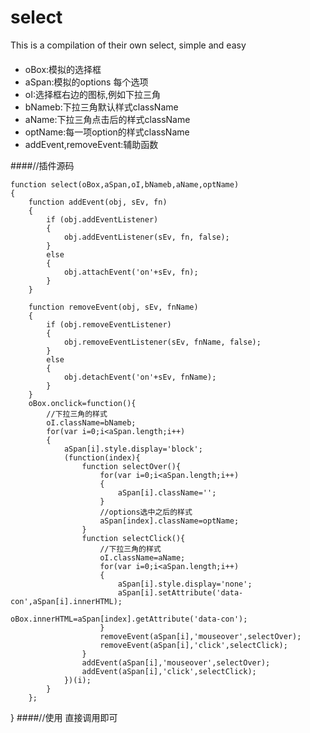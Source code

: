 # select
This is a compilation of their own select, simple and easy

####
 * oBox:模拟的选择框
 * aSpan:模拟的options 每个选项
 * oI:选择框右边的图标,例如下拉三角
 * bNameb:下拉三角默认样式className
 * aName:下拉三角点击后的样式className
 * optName:每一项option的样式className
 * addEvent,removeEvent:辅助函数

####//插件源码

	function select(oBox,aSpan,oI,bNameb,aName,optName)
	{
	    function addEvent(obj, sEv, fn)
	    {
	        if (obj.addEventListener)
	        {
	            obj.addEventListener(sEv, fn, false);
	        }
	        else
	        {
	            obj.attachEvent('on'+sEv, fn);
	        }
	    }
	
	    function removeEvent(obj, sEv, fnName)
	    {
	        if (obj.removeEventListener)
	        {
	            obj.removeEventListener(sEv, fnName, false);
	        }
	        else
	        {
	            obj.detachEvent('on'+sEv, fnName);
	        }
	    }
	    oBox.onclick=function(){
	        //下拉三角的样式
	        oI.className=bNameb;
	        for(var i=0;i<aSpan.length;i++)
	        {
	            aSpan[i].style.display='block';
	            (function(index){
	                function selectOver(){
	                    for(var i=0;i<aSpan.length;i++)
	                    {
	                        aSpan[i].className='';
	                    }
	                    //options选中之后的样式
	                    aSpan[index].className=optName;
	                }
	                function selectClick(){
	                    //下拉三角的样式
	                    oI.className=aName;
	                    for(var i=0;i<aSpan.length;i++)
	                    {
	                        aSpan[i].style.display='none';
	                        aSpan[i].setAttribute('data-con',aSpan[i].innerHTML);
	                        oBox.innerHTML=aSpan[index].getAttribute('data-con');
	                    }
	                    removeEvent(aSpan[i],'mouseover',selectOver);
	                    removeEvent(aSpan[i],'click',selectClick);
	                }
	                addEvent(aSpan[i],'mouseover',selectOver);
	                addEvent(aSpan[i],'click',selectClick);
	            })(i);
	        }
	    };
}
####//使用
直接调用即可